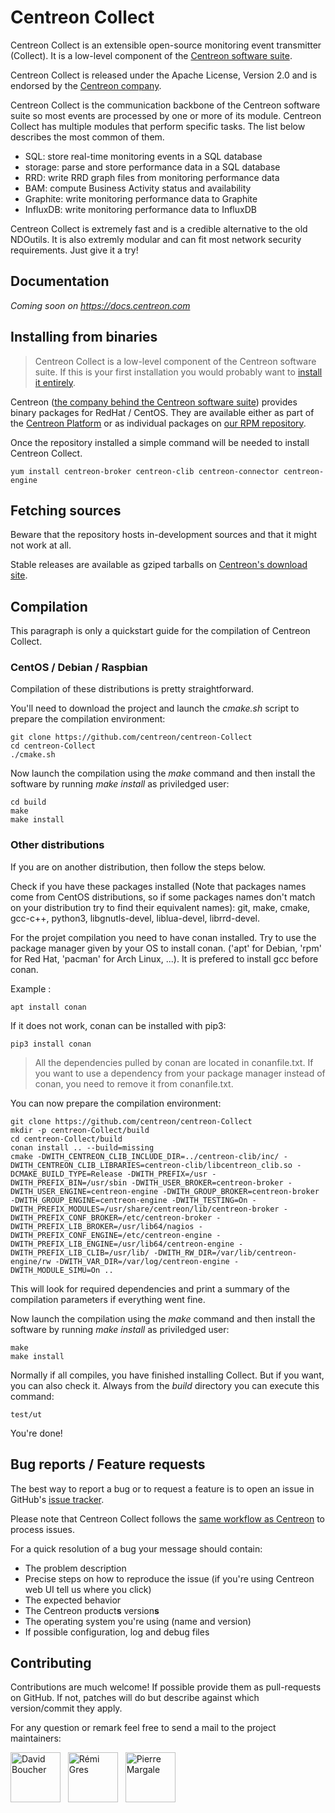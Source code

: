 # Centreon Collect

Centreon Collect is an extensible open-source monitoring event
transmitter (Collect). It is a low-level component of the
[Centreon software suite](https://www.centreon.com).

Centreon Collect is released under the Apache License, Version 2.0
and is endorsed by the [Centreon company](https://www.centreon.com).

Centreon Collect is the communication backbone of the Centreon software
suite so most events are processed by one or more of its module.
Centreon Collect has multiple modules that perform specific tasks. The
list below describes the most common of them.

- SQL: store real-time monitoring events in a SQL database
- storage: parse and store performance data in a SQL database
- RRD: write RRD graph files from monitoring performance data
- BAM: compute Business Activity status and availability
- Graphite: write monitoring performance data to Graphite
- InfluxDB: write monitoring performance data to InfluxDB

Centreon Collect is extremely fast and is a credible alternative to the
old NDOutils. It is also extremly modular and can fit most network
security requirements. Just give it a try!

## Documentation

*Coming soon on https://docs.centreon.com*

## Installing from binaries

> Centreon Collect is a low-level component of the Centreon
> software suite. If this is your first installation you would probably
> want to [install it entirely](https://docs.centreon.com/current/en/installation/installation-of-a-central-server/using-sources.html).

Centreon ([the company behind the Centreon software suite](http://www.centreon.com))
provides binary packages for RedHat / CentOS. They are available either
as part of the [Centreon Platform](https://www.centreon.com/en/platform/)
or as individual packages on [our RPM repository](https://docs.centreon.com/current/en/installation/installation-of-a-poller/using-packages.html).

Once the repository installed a simple command will be needed to install
Centreon Collect.

```shell
yum install centreon-broker centreon-clib centreon-connector centreon-engine
```

## Fetching sources

Beware that the repository hosts in-development sources and that it
might not work at all.

Stable releases are available as gziped tarballs on [Centreon's
download site](https://download.centreon.com).

## Compilation

This paragraph is only a quickstart guide for the compilation of
Centreon Collect.

### CentOS / Debian / Raspbian

Compilation of these distributions is pretty straightforward.

You'll need to download the project and launch the *cmake.sh* script
to prepare the compilation environment:

```shell
git clone https://github.com/centreon/centreon-Collect
cd centreon-Collect
./cmake.sh
```

Now launch the compilation using the *make* command and then install the
software by running *make install* as priviledged user:

```shell
cd build
make
make install
```

### Other distributions

If you are on another distribution, then follow the steps below.

Check if you have these packages installed (Note that packages names
come from CentOS distributions, so if some packages names don't match
on your distribution try to find their equivalent names): git, make,
cmake, gcc-c++, python3, libgnutls-devel, liblua-devel, librrd-devel.

For the projet compilation you need to have conan installed. Try to use
the package manager given by your OS to install conan. ('apt' for
Debian, 'rpm' for Red Hat, 'pacman' for Arch Linux, ...). It is prefered
to install gcc before conan.

Example :

```shell
apt install conan
```

If it does not work, conan can be installed with pip3:

```shell
pip3 install conan
```

> All the dependencies pulled by conan are located in conanfile.txt. If
> you want to use a dependency from your package manager instead of conan,
> you need to remove it from conanfile.txt.

You can now prepare the compilation environment:

```shell
git clone https://github.com/centreon/centreon-Collect
mkdir -p centreon-Collect/build
cd centreon-Collect/build
conan install .. --build=missing
cmake -DWITH_CENTREON_CLIB_INCLUDE_DIR=../centreon-clib/inc/ -DWITH_CENTREON_CLIB_LIBRARIES=centreon-clib/libcentreon_clib.so -DCMAKE_BUILD_TYPE=Release -DWITH_PREFIX=/usr -DWITH_PREFIX_BIN=/usr/sbin -DWITH_USER_BROKER=centreon-broker -DWITH_USER_ENGINE=centreon-engine -DWITH_GROUP_BROKER=centreon-broker -DWITH_GROUP_ENGINE=centreon-engine -DWITH_TESTING=On -DWITH_PREFIX_MODULES=/usr/share/centreon/lib/centreon-broker -DWITH_PREFIX_CONF_BROKER=/etc/centreon-broker -DWITH_PREFIX_LIB_BROKER=/usr/lib64/nagios -DWITH_PREFIX_CONF_ENGINE=/etc/centreon-engine -DWITH_PREFIX_LIB_ENGINE=/usr/lib64/centreon-engine -DWITH_PREFIX_LIB_CLIB=/usr/lib/ -DWITH_RW_DIR=/var/lib/centreon-engine/rw -DWITH_VAR_DIR=/var/log/centreon-engine -DWITH_MODULE_SIMU=On ..

```

This will look for required dependencies and print a summary of the
compilation parameters if everything went fine.

Now launch the compilation using the *make* command and then install the
software by running *make install* as priviledged user:

```shell
make
make install
```

Normally if all compiles, you have finished installing Collect. But if
you want, you can also check it. Always from the *build* directory you
can execute this command:

```shell
test/ut
```

You're done!

## Bug reports / Feature requests

The best way to report a bug or to request a feature is to open an issue
in GitHub's [issue tracker](https://github.com/centreon/centreon-Collect/issues/).

Please note that Centreon Collect follows the
[same workflow as Centreon](https://github.com/centreon/centreon/issues/new/choose)
to process issues.

For a quick resolution of a bug your message should contain:

- The problem description
- Precise steps on how to reproduce the issue (if you're using Centreon
  web UI tell us where you click)
- The expected behavior
- The Centreon product**s** version**s**
- The operating system you're using (name and version)
- If possible configuration, log and debug files

## Contributing

Contributions are much welcome! If possible provide them as
pull-requests on GitHub. If not, patches will do but describe against
which version/commit they apply.

For any question or remark feel free to send a mail to the project
maintainers:

<a href="https://github.com/bouda1"><img src="https://avatars1.githubusercontent.com/u/6324413?s=400&v=4" title="David Boucher" width="80" height="80"></a> &nbsp;
<a href="https://github.com/rem31"><img src="https://avatars.githubusercontent.com/u/73845199?s=460&v=4" title="Rémi Gres" width="80" height="80"></a> &nbsp;
<a href="https://github.com/centreonpm"><img src="https://avatars.githubusercontent.com/u/73105891?s=460&v=4" title="Pierre Margale" width="80" height="80"></a> &nbsp;
